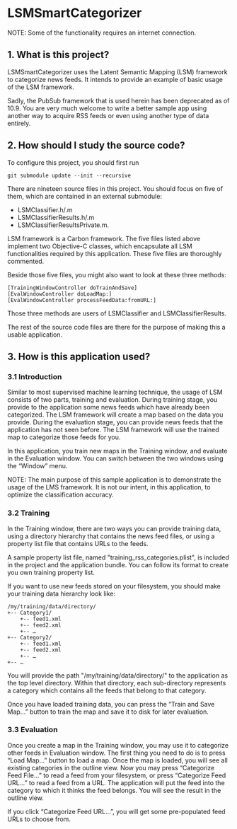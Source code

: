 LSMSmartCategorizer
===================

NOTE: Some of the functionality requires an internet connection.

## 1. What is this project?

LSMSmartCategorizer uses the Latent Semantic Mapping (LSM) framework to
categorize news feeds. It intends to provide an example of basic usage 
of the LSM framework.

Sadly, the PubSub framework that is used herein has been deprecated as of 10.9. 
You are very much welcome to write a better sample app using another way to 
acquire RSS feeds or even using another type of data entirely. 

## 2. How should I study the source code?

To configure this project, you should first run

	git submodule update --init --recursive

There are nineteen source files in this project. You should focus on 
five of them, which are contained in an external submodule:

* LSMClassifier.h/.m 
* LSMClassifierResults.h/.m
* LSMClassifierResultsPrivate.m. 

LSM framework is a Carbon framework. The five files listed above implement two
Objective-C classes, which encapsulate all LSM functionalities required 
by this application. These five files are thoroughly commented. 

Beside those five files, you might also want to look at these three methods:

    [TrainingWindowController doTrainAndSave]
    [EvalWindowController doLoadMap:]
    [EvalWindowController processFeedData:fromURL:]

Those three methods are users of LSMClassifier and LSMClassifierResults.

The rest of the source code files are there for the purpose of making
this a usable application.


## 3. How is this application used?

### 3.1 Introduction

Similar to most supervised machine learning technique, the usage of LSM
consists of two parts, training and evaluation. During training stage, 
you provide to the application some news feeds which have already been 
categorized. The LSM framework will create a map based on the data you 
provide. During the evaluation stage, you can provide news feeds that the 
application has not seen before. The LSM framework will use the trained map
to categorize those feeds for you. 

In this application, you train new maps in the Training window, and evaluate
in the Evaluation window. You can switch between the two windows using the
“Window” menu.

NOTE: The main purpose of this sample application is to demonstrate the
usage of the LMS framework. It is not our intent, in this application,
to optimize the classification accuracy.

### 3.2 Training

In the Training window, there are two ways you can provide training data,
using a directory hierarchy that contains the news feed files, or using
a property list file that contains URLs to the feeds.

A sample property list file, named "training_rss_categories.plist", is 
included in the project and the application bundle. You can follow its
format to create you own training property list.

If you want to use new feeds stored on your filesystem, you should make 
your training data hierarchy look like:

    /my/training/data/directory/
    +-- Category1/
        +-- feed1.xml
    	+-- feed2.xml
    	+-- …
    +-- Category2/
    	+-- feed1.xml
    	+-- feed2.xml
    	+-- …
    +-- …

You will provide the path "/my/training/data/directory/" to the application
as the top level directory. Within that directory, each sub-directory
represents a category which contains all the feeds that belong to that
category.

Once you have loaded training data, you can press the “Train and Save Map…” button
to train the map and save it to disk for later evaluation.

### 3.3 Evaluation

Once you create a map in the Training window, you may use it to categorize 
other feeds in Evaluation window. The first thing you need to do is to press
“Load Map…” button to load a map. Once the map is loaded, you will see all
existing categories in the outline view. Now you may press “Categorize
Feed File…” to read a feed from your filesystem, or press “Categorize Feed
URL…” to read a feed from a URL. The application will put the feed into
the category to which it thinks the feed belongs. You will see the result
in the outline view. 

If you click “Categorize Feed URL…”, you will get some pre-populated feed 
URLs to choose from.
